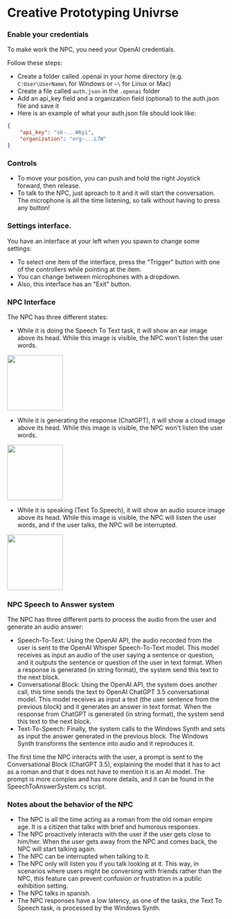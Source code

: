 # Creative Prototyping Univrse

### Enable your credentials
To make work the NPC, you need your OpenAI credentials.

Follow these steps:

- Create a folder called .openai in your home directory (e.g. `C:User\UserName\` for Windows or `~\` for Linux or Mac)
- Create a file called `auth.json` in the `.openai` folder
- Add an api_key field and a organization field (optional) to the auth.json file and save it
- Here is an example of what your auth.json file should look like:

```json
{
    "api_key": "sk-...W6yi",
    "organization": "org-...L7W"
}
```

### Controls
- To move your position, you can push and hold the right Joystick forward, then release.
- To talk to the NPC, just aproach to it and it will start the conversation. The microphone is all the time listening, so talk without having to press any button!

### Settings interface.
You have an interface at your left when you spawn to change some settings:
- To select one item of the interface, press the "Trigger" button with one of the controllers while pointing at the item.
- You can change between microphones with a dropdown.
- Also, this interface has an "Exit" button.

### NPC Interface
The NPC has three different states:

- While it is doing the Speech To Text task, it will show an ear image above its head. While this image is visible, the NPC won't listen the user words.

<img src="https://github.com/oscardelgado02/Creative-Prototyping-Univrse/blob/main/Creative%20Prototyping%20Univrse/Assets/Sprites/Listen.png" width="128"/>

- While it is generating the response (ChatGPT), it will show a cloud image above its head. While this image is visible, the NPC won't listen the user words.

<img src="https://github.com/oscardelgado02/Creative-Prototyping-Univrse/blob/main/Creative%20Prototyping%20Univrse/Assets/Sprites/Think.png" width="128"/>

- While it is speaking (Text To Speech), it will show an audio source image above its head. While this image is visible, the NPC will listen the user words, and if the user talks, the NPC will be interrupted.

<img src="https://github.com/oscardelgado02/Creative-Prototyping-Univrse/blob/main/Creative%20Prototyping%20Univrse/Assets/Sprites/Speak.png" width="128"/>

### NPC Speech to Answer system
The NPC has three different parts to process the audio from the user and generate an audio answer:

- Speech-To-Text: Using the OpenAI API, the audio recorded from the user is sent to the OpenAI Whisper Speech-To-Text model. This model receives as input an audio of the user saying a sentence or question, and it outputs the sentence or question of the user in text format. When a response is generated (in string format), the system send this text to the next block.
- Conversational Block: Using the OpenAI API, the system does another call, this time sends the text to OpenAI ChatGPT 3.5 conversational model. This model receives as input a text (the user sentence from the previous block) and it generates an answer in text format. When the response from ChatGPT is generated (in string format), the system send this text to the next block.
- Text-To-Speech: Finally, the system calls to the Windows Synth and sets as input the answer generated in the previous block. The Windows Synth transforms the sentence into audio and it reproduces it.

The first time the NPC interacts with the user, a prompt is sent to the Conversational Block (ChatGPT 3.5), explaining the model that it has to act as a roman and that it does not have to mention it is an AI model. The prompt is more complex and has more details, and it can be found in the SpeechToAnswerSystem.cs script.

### Notes about the behavior of the NPC
- The NPC is all the time acting as a roman from the old roman empire age. It is a citizen that talks with brief and humorous responses.
- The NPC proactively interacts with the user if the user gets close to him/her. When the user gets away from the NPC and comes back, the NPC will start talking again.
- The NPC can be interrupted when talking to it.
- The NPC only will listen you if you talk looking at it. This way, in scenarios where users might be conversing with friends rather than the NPC, this feature can prevent confusion or frustration in a public exhibition setting.
- The NPC talks in spanish.
- The NPC responses have a low latency, as one of the tasks, the Text To Speech task, is processed by the Windows Synth.

